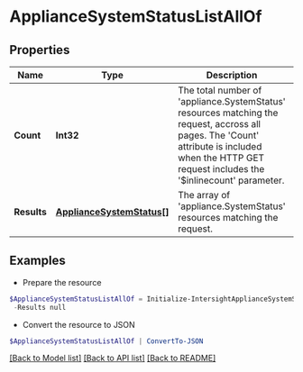 # ApplianceSystemStatusListAllOf
## Properties

Name | Type | Description | Notes
------------ | ------------- | ------------- | -------------
**Count** | **Int32** | The total number of &#39;appliance.SystemStatus&#39; resources matching the request, accross all pages. The &#39;Count&#39; attribute is included when the HTTP GET request includes the &#39;$inlinecount&#39; parameter. | [optional] 
**Results** | [**ApplianceSystemStatus[]**](ApplianceSystemStatus.md) | The array of &#39;appliance.SystemStatus&#39; resources matching the request. | [optional] 

## Examples

- Prepare the resource
```powershell
$ApplianceSystemStatusListAllOf = Initialize-IntersightApplianceSystemStatusListAllOf  -Count null `
 -Results null
```

- Convert the resource to JSON
```powershell
$ApplianceSystemStatusListAllOf | ConvertTo-JSON
```

[[Back to Model list]](../README.md#documentation-for-models) [[Back to API list]](../README.md#documentation-for-api-endpoints) [[Back to README]](../README.md)

